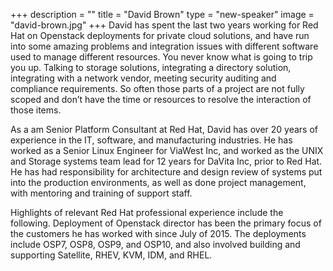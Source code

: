 +++
description = ""
title = "David Brown"
type = "new-speaker"
image = "david-brown.jpg"
+++
David has spent the last two years working for Red Hat on Openstack deployments for private cloud solutions, and have run into some amazing problems and integration issues with different software used to manage different resources. You never know what is going to trip you up. Talking to storage solutions, integrating a directory solution, integrating with a network vendor, meeting security auditing and compliance requirements. So often those parts of a project are not fully scoped and don’t have the time or resources to resolve the interaction of those items.

As a am Senior Platform Consultant at Red Hat, David has over 20 years of experience in the IT, software, and manufacturing industries. He has worked as a Senior Linux Engineer for ViaWest Inc, and worked as the UNIX and Storage systems team lead for 12 years for DaVita Inc, prior to Red Hat. He has had responsibility for architecture and design review of systems put into the production environments, as well as done project management, with mentoring and training of support staff. 

Highlights of relevant Red Hat professional experience include the following. Deployment of Openstack director has been the primary focus of the customers he has worked with since July of 2015. The deployments include OSP7, OSP8, OSP9, and OSP10, and also involved building and supporting Satellite, RHEV, KVM, IDM, and RHEL.